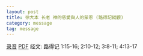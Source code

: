 ```yaml
---
layout: post
title: 徐大本 长老 神的慈愛與人的蒙恩 (路得記縱觀)
category: message
tag: message
---
```


[录音](https://drive.google.com/open?id=1VZ_PEeXUvV2S-_3HgRA8qjb1FDvBXTDk) [PDF](https://drive.google.com/open?id=1JxTNi0ZghUNsWl-cEEWsMNdkFyM5aZnz) 经文: 路得记 1:15-16; 2:10-12; 3:8-11; 4:13-17
